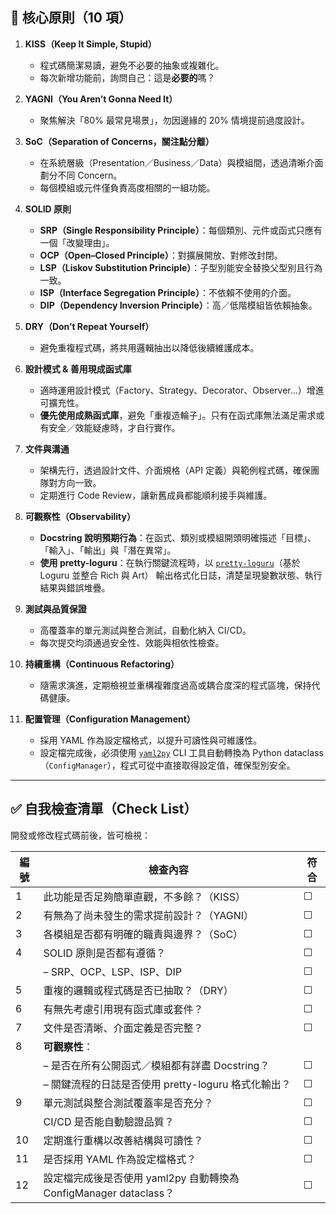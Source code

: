 ## 🔖 核心原則（10 項）

1. **KISS（Keep It Simple, Stupid）**

   * 程式碼簡潔易讀，避免不必要的抽象或複雜化。
   * 每次新增功能前，詢問自己：這是**必要的**嗎？

2. **YAGNI（You Aren’t Gonna Need It）**

   * 聚焦解決「80% 最常見場景」，勿因邊緣的 20% 情境提前過度設計。

3. **SoC（Separation of Concerns，關注點分離）**

   * 在系統層級（Presentation／Business／Data）與模組間，透過清晰介面劃分不同 Concern。
   * 每個模組或元件僅負責高度相關的一組功能。

4. **SOLID 原則**

   * **SRP（Single Responsibility Principle）**：每個類別、元件或函式只應有一個「改變理由」。
   * **OCP（Open–Closed Principle）**：對擴展開放、對修改封閉。
   * **LSP（Liskov Substitution Principle）**：子型別能安全替換父型別且行為一致。
   * **ISP（Interface Segregation Principle）**：不依賴不使用的介面。
   * **DIP（Dependency Inversion Principle）**：高／低階模組皆依賴抽象。

5. **DRY（Don’t Repeat Yourself）**

   * 避免重複程式碼，將共用邏輯抽出以降低後續維護成本。

6. **設計模式 & 善用現成函式庫**

   * 適時運用設計模式（Factory、Strategy、Decorator、Observer…）增進可擴充性。
   * **優先使用成熟函式庫**，避免「重複造輪子」。只有在函式庫無法滿足需求或有安全／效能疑慮時，才自行實作。

7. **文件與溝通**

   * 架構先行，透過設計文件、介面規格（API 定義）與範例程式碼，確保團隊對方向一致。
   * 定期進行 Code Review，讓新舊成員都能順利接手與維護。

8. **可觀察性（Observability）**

   * **Docstring 說明預期行為**：在函式、類別或模組開頭明確描述「目標」、「輸入」、「輸出」與「潛在異常」。
   * **使用 pretty-loguru**：在執行關鍵流程時，以 [`pretty-loguru`](https://pypi.org/project/pretty-loguru/)（基於 Loguru 並整合 Rich 與 Art） 輸出格式化日誌，清楚呈現變數狀態、執行結果與錯誤堆疊。

9. **測試與品質保證**

   * 高覆蓋率的單元測試與整合測試，自動化納入 CI/CD。
   * 每次提交均須通過安全性、效能與相依性檢查。

10. **持續重構（Continuous Refactoring）**

    * 隨需求演進，定期檢視並重構複雜度過高或耦合度深的程式區塊，保持代碼健康。

11. **配置管理（Configuration Management）**

    * 採用 YAML 作為設定檔格式，以提升可讀性與可維護性。
    * 設定檔完成後，必須使用 [`yaml2py`](https://pypi.org/project/yaml2py/) CLI 工具自動轉換為 Python dataclass（`ConfigManager`），程式可從中直接取得設定值，確保型別安全。

---

## ✅ 自我檢查清單（Check List）

開發或修改程式碼前後，皆可檢視：

| 編號 | 檢查內容                               | 符合 |
| -- | ---------------------------------- | -- |
| 1  | 此功能是否足夠簡單直觀，不多餘？（KISS）             | ☐  |
| 2  | 有無為了尚未發生的需求提前設計？（YAGNI）            | ☐  |
| 3  | 各模組是否都有明確的職責與邊界？（SoC）              | ☐  |
| 4  | SOLID 原則是否都有遵循？                    | ☐  |
|    | – SRP、OCP、LSP、ISP、DIP              | ☐  |
| 5  | 重複的邏輯或程式碼是否已抽取？（DRY）               | ☐  |
| 6  | 有無先考慮引用現有函式庫或套件？                   | ☐  |
| 7  | 文件是否清晰、介面定義是否完整？                   | ☐  |
| 8  | **可觀察性**：                          |    |
|    | – 是否在所有公開函式／模組都有詳盡 Docstring？      | ☐  |
|    | – 關鍵流程的日誌是否使用 pretty-loguru 格式化輸出？ | ☐  |
| 9  | 單元測試與整合測試覆蓋率是否充分？                  | ☐  |
|    | CI/CD 是否能自動驗證品質？                   | ☐  |
| 10 | 定期進行重構以改善結構與可讀性？                   | ☐   |
| 11 | 是否採用 YAML 作為設定檔格式？ | ☐ |
| 12 | 設定檔完成後是否使用 yaml2py 自動轉換為 ConfigManager dataclass？ | ☐ |
